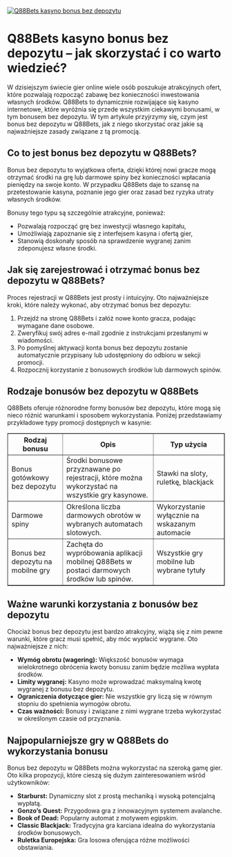 [![Q88Bets kasyno bonus bez depozytu](https://123-caf.pages.dev/gitsignup.png)](https://vrmoo.ru/Bt82HjjY)

<h1>Q88Bets kasyno bonus bez depozytu – jak skorzystać i co warto wiedzieć?</h1> <p>W dzisiejszym świecie gier online wiele osób poszukuje atrakcyjnych ofert, które pozwalają rozpocząć zabawę bez konieczności inwestowania własnych środków. Q88Bets to dynamicznie rozwijające się kasyno internetowe, które wyróżnia się przede wszystkim ciekawymi bonusami, w tym bonusem bez depozytu. W tym artykule przyjrzymy się, czym jest bonus bez depozytu w Q88Bets, jak z niego skorzystać oraz jakie są najważniejsze zasady związane z tą promocją.</p> <h2>Co to jest bonus bez depozytu w Q88Bets?</h2> <p>Bonus bez depozytu to wyjątkowa oferta, dzięki której nowi gracze mogą otrzymać środki na grę lub darmowe spiny bez konieczności wpłacania pieniędzy na swoje konto. W przypadku Q88Bets daje to szansę na przetestowanie kasyna, poznanie jego gier oraz zasad bez ryzyka utraty własnych środków.</p> <p>Bonusy tego typu są szczególnie atrakcyjne, ponieważ:</p> <ul>   <li>Pozwalają rozpocząć grę bez inwestycji własnego kapitału,</li>   <li>Umożliwiają zapoznanie się z interfejsem kasyna i ofertą gier,</li>   <li>Stanowią doskonały sposób na sprawdzenie wygranej zanim zdeponujesz własne środki.</li> </ul> <h2>Jak się zarejestrować i otrzymać bonus bez depozytu w Q88Bets?</h2> <p>Proces rejestracji w Q88Bets jest prosty i intuicyjny. Oto najważniejsze kroki, które należy wykonać, aby otrzymać bonus bez depozytu:</p> <ol>   <li>Przejdź na stronę Q88Bets i załóż nowe konto gracza, podając wymagane dane osobowe.</li>   <li>Zweryfikuj swój adres e-mail zgodnie z instrukcjami przesłanymi w wiadomości.</li>   <li>Po pomyślnej aktywacji konta bonus bez depozytu zostanie automatycznie przypisany lub udostępniony do odbioru w sekcji promocji.</li>   <li>Rozpocznij korzystanie z bonusowych środków lub darmowych spinów.</li> </ol> <h2>Rodzaje bonusów bez depozytu w Q88Bets</h2> <p>Q88Bets oferuje różnorodne formy bonusów bez depozytu, które mogą się nieco różnić warunkami i sposobem wykorzystania. Poniżej przedstawiamy przykładowe typy promocji dostępnych w kasynie:</p> <table border="1" cellpadding="8" cellspacing="0" style="border-collapse: collapse; width: 100%; max-width: 600px;">   <thead>     <tr>       <th>Rodzaj bonusu</th>       <th>Opis</th>       <th>Typ użycia</th>     </tr>   </thead>   <tbody>     <tr>       <td>Bonus gotówkowy bez depozytu</td>       <td>Środki bonusowe przyznawane po rejestracji, które można wykorzystać na wszystkie gry kasynowe.</td>       <td>Stawki na sloty, ruletkę, blackjack</td>     </tr>     <tr>       <td>Darmowe spiny</td>       <td>Określona liczba darmowych obrotów w wybranych automatach slotowych.</td>       <td>Wykorzystanie wyłącznie na wskazanym automacie</td>     </tr>     <tr>       <td>Bonus bez depozytu na mobilne gry</td>       <td>Zachęta do wypróbowania aplikacji mobilnej Q88Bets w postaci darmowych środków lub spinów.</td>       <td>Wszystkie gry mobilne lub wybrane tytuły</td>     </tr>   </tbody> </table> <h2>Ważne warunki korzystania z bonusów bez depozytu</h2> <p>Chociaż bonus bez depozytu jest bardzo atrakcyjny, wiążą się z nim pewne warunki, które gracz musi spełnić, aby móc wypłacić wygrane. Oto najważniejsze z nich:</p> <ul>   <li><strong>Wymóg obrotu (wagering):</strong> Większość bonusów wymaga wielokrotnego obrócenia kwoty bonusu zanim będzie możliwa wypłata środków.</li>   <li><strong>Limity wygranej:</strong> Kasyno może wprowadzać maksymalną kwotę wygranej z bonusu bez depozytu.</li>   <li><strong>Ograniczenia dotyczące gier:</strong> Nie wszystkie gry liczą się w równym stopniu do spełnienia wymogów obrotu.</li>   <li><strong>Czas ważności:</strong> Bonusy i związane z nimi wygrane trzeba wykorzystać w określonym czasie od przyznania.</li> </ul> <h2>Najpopularniejsze gry w Q88Bets do wykorzystania bonusu</h2> <p>Bonus bez depozytu w Q88Bets można wykorzystać na szeroką gamę gier. Oto kilka propozycji, które cieszą się dużym zainteresowaniem wśród użytkowników:</p> <ul>   <li><strong>Starburst:</strong> Dynamiczny slot z prostą mechaniką i wysoką potencjalną wypłatą.</li>   <li><strong>Gonzo’s Quest:</strong> Przygodowa gra z innowacyjnym systemem avalanche.</li>   <li><strong>Book of Dead:</strong> Popularny automat z motywem egipskim.</li>   <li><strong>Classic Blackjack:</strong> Tradycyjna gra karciana idealna do wykorzystania środków bonusowych.</li>   <li><strong>Ruletka Europejska:</strong> Gra losowa oferująca różne możliwości obstawiania.</li> </ul>